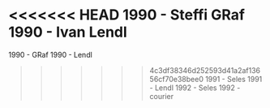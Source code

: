 <<<<<<< HEAD
1990 - Steffi GRaf
1990 - Ivan Lendl
=======
1990 - GRaf
1990 - Lendl
>>>>>>> 4c3df38346d252593d41a2af13656cf70e38bee0
1991 - Seles
1991 - Lendl
1992 - Seles
1992 - courier

